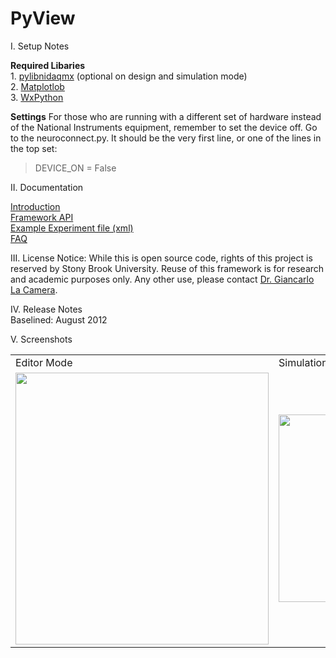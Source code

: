 PyView
======

I. Setup Notes

<b>Required Libaries</b><br />
	1. <a href="https://code.google.com/p/pylibnidaqmx/">pylibnidaqmx</a> (optional on design and simulation mode)<br />
	2. <a href="http://matplotlib.org/">Matplotlob</a><br />
	3. <a href="http://www.wxpython.org/">WxPython</a><br />

<b>Settings</b>
For those who are running with a different set of hardware instead of the National Instruments equipment, remember to set the device off. Go to the neuroconnect.py. It should be the very first line, or one of the lines in the top set:
> DEVICE_ON = False

II. Documentation

<a href="http://valour.me/pyview/">Introduction</a><br />
<a href="http://valour.me/pyview/api/framework">Framework API</a><br />
<a href="http://valour.me/pyview/xml.html">Example Experiment file (xml)</a><br />
<a href="http://valour.me/pyview/faq.html">FAQ</a><br />

III. License Notice: While this is open source code, rights of this project is reserved by Stony Brook University.
Reuse of this framework is for research and academic purposes only. Any other use, please contact <a href="http://neurobiology.informatics.sunysb.edu/graduate/faculty/lacamera.html">Dr. Giancarlo La  Camera</a>.

IV. Release Notes<br />
Baselined: August 2012

V. Screenshots

<table>
<tr><td>Editor Mode</td><td>Simulation Mode</td></tr>
<tr><td><img src="http://valour.me/pyview/PyVieweditor.jpg" width="405" height="435"></td><td><img src="http://valour.me/pyview/PyViewrun.jpg" wdith="496" height="300"></td></tr>
</table>
<!--
1. Editor Mode
<img src="http://valour.me/pyview/PyVieweditor.jpg" width="405" height="435">

2. Simulation Mode
<img src="http://valour.me/pyview/PyViewrun.jpg" wdith="496" height="300">-->
